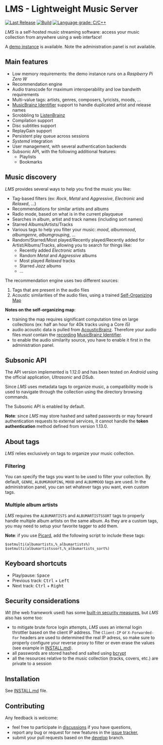 # LMS - Lightweight Music Server

[![Last Release](https://img.shields.io/github/v/release/epoupon/lms?logo=github&label=latest)](https://github.com/epoupon/lms/releases) [![Build](https://img.shields.io/github/workflow/status/epoupon/lms/Build?logo=github)](https://github.com/epoupon/lms/actions) [![Language grade: C/C++](https://img.shields.io/lgtm/grade/cpp/g/epoupon/lms.svg?logo=lgtm&logoWidth=18)](https://lgtm.com/projects/g/epoupon/lms/context:cpp)

_LMS_ is a self-hosted music streaming software: access your music collection from anywhere using a web interface!

A [demo instance](http://lms.demo.poupon.io) is available. Note the administration panel is not available.

## Main features
* Low memory requirements: the demo instance runs on a _Raspberry Pi Zero W_
* Recommendation engine
* Audio transcode for maximum interoperability and low bandwith requirements
* Multi-value tags: artists, genres, composers, lyricists, moods, ...
* [MusicBrainz Identifier](https://musicbrainz.org/doc/MusicBrainz_Identifier) support to handle duplicated artist and release names
* Scrobbling to [ListenBrainz](https://listenbrainz.org)
* Compilation support
* Disc subtitles support
* ReplayGain support
* Persistent play queue across sessions
* _Systemd_ integration
* User management, with several authentication backends
* Subsonic API, with the following additional features:
  * Playlists
  * Bookmarks

## Music discovery
_LMS_ provides several ways to help you find the music you like:
* Tag-based filters (ex: _Rock_, _Metal_ and _Aggressive_, _Electronic_ and _Relaxed_, ...)
* Recommendations for similar artists and albums
* Radio mode, based on what is in the current playqueue
* Searches in album, artist and track names (including sort names)
* Starred Albums/Artists/Tracks
* Various tags to help you filter your music: _mood_, _albummood_, _albumgenre_, _albumgrouping_, ...
* Random/Starred/Most played/Recently played/Recently added for Artist/Albums/Tracks, allowing you to search for things like:
  * Recently added _Electronic_ artists
  * Random _Metal_ and _Aggressive_ albums
  * Most played _Relaxed_ tracks
  * Starred _Jazz_ albums
  * ...

The recommendation engine uses two different sources:
1. Tags that are present in the audio files
2. Acoustic similarities of the audio files, using a trained [Self-Organizing Map](https://en.wikipedia.org/wiki/Self-organizing_map)

__Notes on the self-organizing map__:
* training the map requires significant computation time on large collections (ex: half an hour for 40k tracks using a Core i5)
* audio acoustic data is pulled from [AcousticBrainz](https://acousticbrainz.org/). Therefore your audio files _must_ contain the [recording](https://musicbrainz.org/doc/Recording) [MusicBrainz Identifier](https://musicbrainz.org/doc/MusicBrainz_Identifier).
* to enable the audio similarity source, you have to enable it first in the administration panel.

## Subsonic API
The API version implemented is 1.12.0 and has been tested on _Android_ using the official application, _Ultrasonic_ and _DSub_.

Since _LMS_ uses metadata tags to organize music, a compatibility mode is used to navigate through the collection using the directory browsing commands.

The Subsonic API is enabled by default.

__Note__: since _LMS_ may store hashed and salted passwords or may forward authentication requests to external services, it cannot handle the __token authentication__ method defined from version 1.13.0.

## About tags
_LMS_ relies exclusively on tags to organize your music collection.

### Filtering
You can specify the tags you want to be used to filter your collection. By default, `GENRE`, `ALBUMGROUPING`, `MOOD` and `ALBUMMOOD` tags are used.
In the administration  panel, you can set whatever tags you want, even custom tags.

### Multiple album artists
_LMS_ requires the `ALBUMARTISTS` and `ALBUMARTISTSSORT` tags to properly handle multiple album artists on the same album. As they are a custom tags, you may need to setup your favorite tagger to add them.

__Note__: if you use [Picard](https://picard.musicbrainz.org/), add the following script to include these tags:
```
$setmulti(albumartists,%_albumartists%)
$setmulti(albumartistssort,%_albumartists_sort%)
```

## Keyboard shortcuts
* Play/pause: <kbd>Space</bbd>
* Previous track: <kbd>Ctrl</kbd> + <kbd>Left</kbd>
* Next track: <kbd>Ctrl</kbd> + <kbd>Right</kbd>

## Security considerations
_Wt_ (the web framework used) has some [built-in security measures](https://www.webtoolkit.eu/wt/features#security), but _LMS_ also has some too:
* to mitigate brute force login attempts, _LMS_ uses an internal login throttler based on the client IP address. The `Client-IP` or `X-Forwarded-For` headers are used to determined the real IP adress, so make sure to properly configure your reverse proxy to filter or even erase the values (see example in [INSTALL.md](INSTALL.md)).
* all passwords are stored hashed and salted using [bcrypt](https://fr.wikipedia.org/wiki/Bcrypt)
* all the resources relative to the music collection (tracks, covers, etc.) are private to a session

## Installation

See [INSTALL.md](INSTALL.md) file.

## Contributing

Any feedback is welcome:
* feel free to participate in [discussions](https://github.com/epoupon/lms/discussions) if you have questions,
* report any bug or request for new features in the [issue tracker](https://github.com/epoupon/lms/issues),
* submit your pull requests based on the [develop](../../tree/develop) branch.
